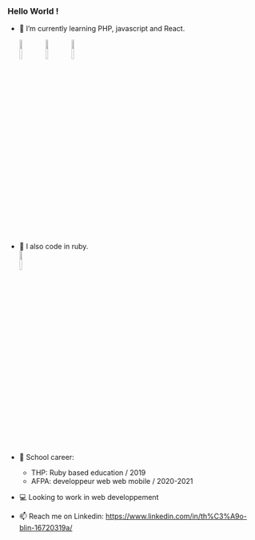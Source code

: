 ### Hello World !

- 🌱 I’m currently learning PHP, javascript and  React. <br>

  <code><img width="10%" src="https://www.vectorlogo.zone/logos/php/php-ar21.svg"></code>
  <code><img width="10%" src="https://www.vectorlogo.zone/logos/javascript/javascript-ar21.svg"></code>
  <code><img width="10%" src="https://www.vectorlogo.zone/logos/reactjs/reactjs-ar21.svg"></code>

- 💬 I also code in ruby. <br>
  <code><img width="10%" src="https://www.vectorlogo.zone/logos/ruby-lang/ruby-lang-ar21.svg"></code>
  
- 📓 School career:
  
  - THP: Ruby based education / 2019
  - AFPA: developpeur web web mobile / 2020-2021
  
 - 💻 Looking to work in web developpement
  
 

- 📫 Reach me on Linkedin: https://www.linkedin.com/in/th%C3%A9o-blin-16720319a/

